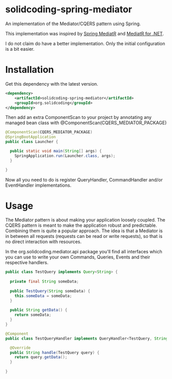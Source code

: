 # solidcoding-spring-mediator
An implementation of the Mediator/CQERS pattern using Spring.

This implementation was inspired by <a href="https://github.com/jkratz55/spring-mediatR">Spring MediatR</a> and <a href=https://github.com/jbogard/MediatR>MediatR for .NET</a>.

I do not claim do have a better implementation. Only the initial configuration is a bit easier.

# Installation
Get this dependency with the latest version.

```xml
<dependency>
    <artifactId>solidcoding-spring-mediator</artifactId>
    <groupId>org.solidcoding</groupId>
</dependency>
```

Then add an extra ComponentScan to your project by annotating any managed bean class with @ComponentScan(CQERS_MEDIATOR_PACKAGE)
```Java
@ComponentScan(CQERS_MEDIATOR_PACKAGE)
@SpringBootApplication
public class Launcher {

  public static void main(String[] args) {
    SpringApplication.run(Launcher.class, args);
  }

}
```

Now all you need to do is register QueryHandler, CommandHandler and/or EventHandler implementations. 

# Usage
The Mediator pattern is about making your application loosely coupled. The CQERS pattern is meant to make the application robust and predictable. Combining them is quite a popular approach.
The idea is that a Mediator is in between all requests (requests can be read or write requests), so that is no direct interaction with resources.

In the org.solidcoding.mediator.api package you'll find all interfaces which you can use to write your own Commands, Queries, Events and their respective handlers.

```java
public class TestQuery implements Query<String> {
  
  private final String someData;
  
  public TestQuery(String someData) {
    this.someData = someData;
  }
  
  public String getData() {
    return someData;
  }
}

@Component
public class TestQueryHandler implements QueryHandler<TestQuery, String> {

  @Override
  public String handle(TestQuery query) {
    return query.getData();
  }
  
}
```